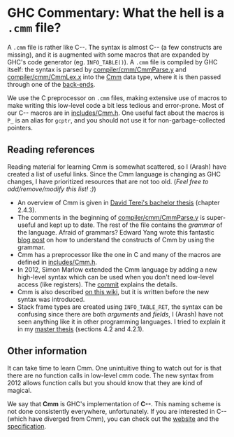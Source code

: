 # GHC Commentary: What the hell is a `.cmm` file?


A `.cmm` file is rather like C--.  The syntax is almost C-- (a few constructs are missing), and it is augmented with some macros that are expanded by GHC's code generator (eg. `INFO_TABLE()`).  A `.cmm` file is compiled by GHC itself: the syntax is parsed by [compiler/cmm/CmmParse.y](/trac/ghc/browser/ghc/compiler/cmm/CmmParse.y) and [compiler/cmm/CmmLex.x](/trac/ghc/browser/ghc/compiler/cmm/CmmLex.x) into the [Cmm](commentary/compiler/cmm-type) data type, where it is then passed through one of the [back-ends](commentary/compiler/backends).


We use the C preprocessor on `.cmm` files, making extensive use of macros to make writing this low-level code a bit less tedious and error-prone.  Most of our C-- macros are in [includes/Cmm.h](/trac/ghc/browser/ghc/includes/Cmm.h). One useful fact about the macros is `P_` is an alias for `gcptr`, and you should not use it for non-garbage-collected pointers.

## Reading references


Reading material for learning Cmm is somewhat scattered, so I (Arash) have created a list of useful links. Since the Cmm language is changing as GHC changes, I have prioritized resources that are not too old. (*Feel free to add/remove/modify this list! :)*)

- An overview of Cmm is given in [ David Terei's bachelor thesis](https://davidterei.com/downloads/papers/terei:2009:honours_thesis.pdf) (chapter 2.4.3).
- The comments in the beginning of [compiler/cmm/CmmParse.y](/trac/ghc/browser/ghc/compiler/cmm/CmmParse.y) is super-useful and kept up to date. The rest of the file contains the *grammar* of the language. Afraid of grammars? Edward Yang wrote this fantastic [ blog post](http://blog.ezyang.com/2013/07/no-grammar-no-problem/) on how to understand the constructs of Cmm by using the grammar.  
- Cmm has a preprocessor like the one in C and many of the macros are defined in [includes/Cmm.h](/trac/ghc/browser/ghc/includes/Cmm.h). 
- In 2012, Simon Marlow extended the Cmm language by adding a new high-level syntax which can be used when you don't need low-level access (like registers). The [ commit](https://github.com/ghc/ghc/commit/a7c0387d20c1c9994d1100b14fbb8fb4e28a259e) explains the details.
- Cmm is also described [on this wiki](commentary/compiler/cmm-type), but it is written before the new syntax was introduced.
- Stack frame types are created using `INFO_TABLE_RET`, the syntax can be confusing since there are both *arguments* and *fields*, I (Arash) have not seen anything like it in other programming languages. I tried to explain it in my [ master thesis](http://arashrouhani.com/papers/master-thesis.pdf) (sections 4.2 and 4.2.1).

## Other information


It can take time to learn Cmm. One unintuitive thing to watch out for is that there are no function calls in low-level cmm code. The new syntax from 2012 allows function calls but you should know that they are kind of magical.


We say that **Cmm** is GHC's implementation of **C--**. This naming scheme is not done consistently everywhere, unfortunately. If you are interested in C-- (which have diverged from Cmm), you can check out the [ website](http://www.cminusminus.org/) and the [ specification](http://www.cs.tufts.edu/~nr/c--/extern/man2.pdf).
